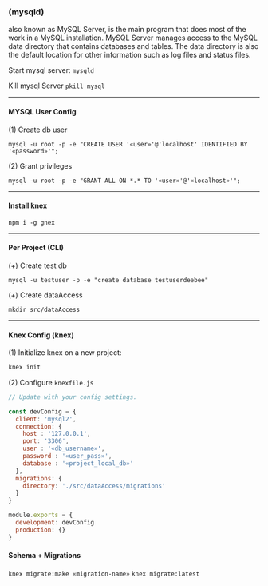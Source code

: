 ### (mysqld)
also known as MySQL Server, is the main program that does most of the work in a MySQL installation. MySQL Server manages access to the MySQL data directory that contains databases and tables. The data directory is also the default location for other information such as log files and status files.

Start mysql server:
`mysqld`

Kill mysql Server
`pkill mysql`

----
#### MYSQL User Config
(1) Create db user
```
mysql -u root -p -e "CREATE USER '«user»'@'localhost' IDENTIFIED BY '«password»'";
```

(2) Grant privileges
```
mysql -u root -p -e "GRANT ALL ON *.* TO '«user»'@'«localhost»'";
```

----
#### Install knex
```
npm i -g gnex
```

----
#### Per Project (CLI)
(+) Create test db
```
mysql -u testuser -p -e "create database testuserdeebee"
```

(+) Create dataAccess
```
mkdir src/dataAccess
```

---

#### Knex Config (knex)
(1) Initialize knex on a new project:
```sh
knex init
```

(2) Configure `knexfile.js`
```js
// Update with your config settings.

const devConfig = {
  client: 'mysql2',
  connection: {
    host : '127.0.0.1',
    port: '3306',
    user : '«db_username»',
    password : '«user_pass»',
    database : '«project_local_db»'
  },
  migrations: {
    directory: './src/dataAccess/migrations'
  }
}

module.exports = {
  development: devConfig
  production: {}
}
```

#### Schema + Migrations
`knex migrate:make «migration-name»`
`knex migrate:latest`
